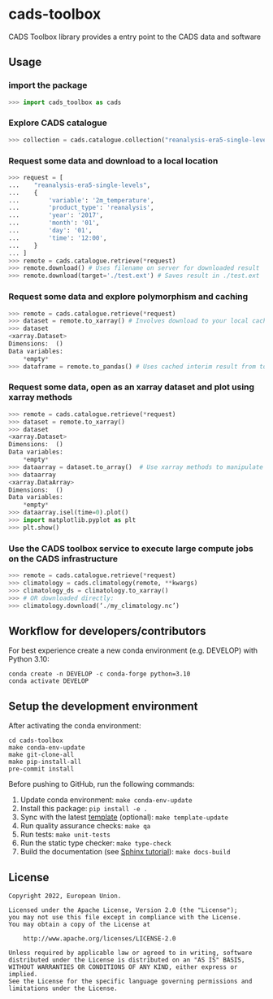 # cads-toolbox

CADS Toolbox library provides a entry point to the CADS data and software

## Usage

### import the package

```python
>>> import cads_toolbox as cads

```

### Explore CADS catalogue

```python
>>> collection = cads.catalogue.collection("reanalysis-era5-single-levels")  # see cads_api_client API demo

```

### Request some data and download to a local location

```python
>>> request = [
...    "reanalysis-era5-single-levels",
...    {
...        'variable': '2m_temperature',
...        'product_type': 'reanalysis',
...        'year': '2017',
...        'month': '01',
...        'day': '01',
...        'time': '12:00',
...    }
... ]
>>> remote = cads.catalogue.retrieve(*request)
>>> remote.download() # Uses filename on server for downloaded result
>>> remote.download(target='./test.ext') # Saves result in ./test.ext
```

### Request some data and explore polymorphism and caching

```python
>>> remote = cads.catalogue.retrieve(*request)
>>> dataset = remote.to_xarray() # Involves download to your local cache disk (cacholote) and harmonisation of data coordinates and unit names (cgul)
>>> dataset
<xarray.Dataset>
Dimensions:  ()
Data variables:
    *empty*
>>> dataframe = remote.to_pandas() # Uses cached interim result from to_xarray so re-download is not required.
```

### Request some data, open as an xarray dataset and plot using xarray methods

```python
>>> remote = cads.catalogue.retrieve(*request)
>>> dataset = remote.to_xarray()
>>> dataset
<xarray.Dataset>
Dimensions:  ()
Data variables:
    *empty*
>>> dataarray = dataset.to_array()  # Use xarray methods to manipulate the object
>>> dataarray
<xarray.DataArray>
Dimensions:  ()
Data variables:
    *empty*
>>> dataarray.isel(time=0).plot()
>>> import matplotlib.pyplot as plt
>>> plt.show()
```

### Use the CADS toolbox service to execute large compute jobs on the CADS infrastructure

```python
>>> remote = cads.catalogue.retrieve(*request)
>>> climatology = cads.climatology(remote, **kwargs)
>>> climatology_ds = climatology.to_xarray()
>>> # OR downloaded directly:
>>> climatology.download(‘./my_climatology.nc’)
```

## Workflow for developers/contributors

For best experience create a new conda environment (e.g. DEVELOP) with Python 3.10:

```
conda create -n DEVELOP -c conda-forge python=3.10
conda activate DEVELOP
```

## Setup the development environment

After activating the conda environment:

```
cd cads-toolbox
make conda-env-update
make git-clone-all
make pip-install-all
pre-commit install
```

Before pushing to GitHub, run the following commands:

1. Update conda environment: `make conda-env-update`
1. Install this package: `pip install -e .`
1. Sync with the latest [template](https://github.com/ecmwf-projects/cookiecutter-conda-package) (optional): `make template-update`
1. Run quality assurance checks: `make qa`
1. Run tests: `make unit-tests`
1. Run the static type checker: `make type-check`
1. Build the documentation (see [Sphinx tutorial](https://www.sphinx-doc.org/en/master/tutorial/)): `make docs-build`

## License

```
Copyright 2022, European Union.

Licensed under the Apache License, Version 2.0 (the "License");
you may not use this file except in compliance with the License.
You may obtain a copy of the License at

    http://www.apache.org/licenses/LICENSE-2.0

Unless required by applicable law or agreed to in writing, software
distributed under the License is distributed on an "AS IS" BASIS,
WITHOUT WARRANTIES OR CONDITIONS OF ANY KIND, either express or implied.
See the License for the specific language governing permissions and
limitations under the License.
```
